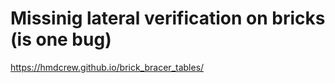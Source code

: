 # Missinig lateral verification on bricks (is one bug)
https://hmdcrew.github.io/brick_bracer_tables/

